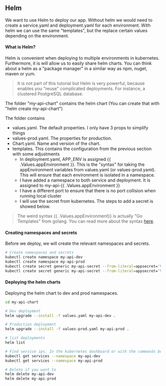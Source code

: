 ## Helm

We want to use Helm to deploy our app. Without helm we would need to create a service.yaml and deployment.yaml
for each environment. With helm we can use the same "templates", but the replace certain 
values depending on the environment.


#### What is Helm?
Helm is convenient when deploying to multiple environments in kubernetes. Furthermore, it is will allow us to easily share helm charts. You can think about a helm as a "package manager" in a similar way as npm, nuget, maven or yum.

> It is not part of this tutorial but Helm is very powerful, because enables you "reuse" complicated deployments. For instance, a clustered PostgreSQL database.

The folder "my-api-chart" contains the helm chart (You can create that with "helm create my-api-chart")

The folder contains
- values.yaml. The default properties. I only have 3 props to simplify things
- values-prod.yaml. The properties for production.
- Chart.yaml. Name and version of the chart. 
- templates. This contains the configuration from the previous section with some adjustments
    - In deployment.yaml, APP_ENV is assigned {{ .Values.appEnvironment }}. This is the "syntax" for taking the appEnvironment variables from values.yaml (or values-prod.yaml). This will ensure that each environment is isolated in a namespace.
    - I have added a namespace to both service and deployment. It is assigned to my-api-{{ .Values.appEnvironment }}
    - I have a different port to ensure that there is no port collision when running local cluster 
    - I will use the secret from kubernetes. The steps to add a secret is showed below.  

> The weird syntax {{ .Values.appEnvironment}} is actually "Go Templates" from golang. You can read more about the syntax [here](https://blog.gopheracademy.com/advent-2017/using-go-templates/). 

#### Creating namespaces and secrets

Before we deploy, we will create the relevant namespaces and secrets.

```bash
# Create namespaces and secrets
kubectl create namespace my-api-dev
kubectl create namespace my-api-prod
kubectl create secret generic my-api-secret --from-literal=appsecret='VERY SECRET DEV' --namespace=my-api-dev
kubectl create secret generic my-api-secret --from-literal=appsecret='VERY SECRET PROD' --namespace=my-api-prod
```

#### Deploying the helm charts
Deploying the helm chart to dev and prod namespaces.

```bash
cd my-api-chart

# Dev deployment
helm upgrade --install -f values.yaml my-api-dev .

# Production deployment
helm upgrade --install -f values-prod.yaml my-api-prod .

# list deployments
helm list

# Find service ips. In the kubernetes dashboard or with the commands below:
kubectl get services --namespace my-api-dev
kubectl get services --namespace my-api-prod

# Delete if you want to
helm delete my-api-dev 
helm delete my-api-prod
```